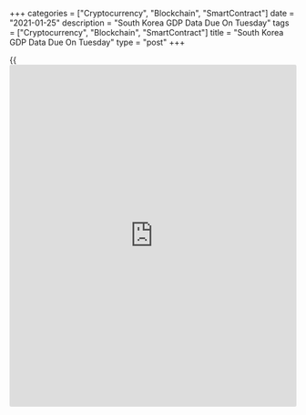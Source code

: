 +++
categories = ["Cryptocurrency", "Blockchain", "SmartContract"]
date = "2021-01-25"
description = "South Korea GDP Data Due On Tuesday"
tags = ["Cryptocurrency", "Blockchain", "SmartContract"]
title = "South Korea GDP Data Due On Tuesday"
type = "post"
+++

{{<iframe id="large-banner" src="https://www.bounty.group/#slide=16.0" width="100%" height="600" scrolling="no" style="border: 0px solid rgb(216, 221, 230); border-radius: 3px;">}}

South Korea will on Tuesday release an advance estimate for Q4 gross
domestic product, highlighting a busy day for Asia-Pacific economic
activity.

GDP is expected to gain 0.7 percent on quarter and sink 1.7 percent on
year after climbing 2.1 percent on quarter and falling 1.1 percent on
year in the previous three months.

The Bank of Japan will release the minutes from its monetary [policy](https://www.fintechee.com/policy/)
meeting on December 17 and 18. At the meeting, the bank's [policy](https://www.fintechee.com/policy/) board
extended the duration of emergency loan facility to September 2021.

The bank also removed upper limit of JPY 100 billion on funds against
loans that financial institutions make on their own. The board voted 8-1
to retain the interest rate at -0.1 percent on current accounts that
financial institutions maintain at the central bank.

New Zealand will see December results for credit card spending and for
the services PMI from BusinessNZ. Card spending is expected to sink 8.9
percent on year after dropping an annual 5.6 percent in November. The
services PMI score in November was 46.7.

Singapore will provide December data for industrial production; in
November, industrial production was up 7.2 percent on month and 17.9
percent on year.

Hong Kong will release December numbers for imports, exports and trade
balance. In November, imports were up 5.1 percent on year and exports
rose an annual 5.6 percent for a trade deficit of HKD25.6 billion.

Finally, the [markets][1] in Australia are closed on Tuesday in
observance of Australia Day and will reopen on Wednesday.

For comments and feedback [contact](https://www.playgroundfx.com/contact/): editorial@rtt[news](https://www.letsplayfx.com/blog/forex-news-website/).com

[Economic News][2]

 **What parts of the world are seeing the best (and worst) economic
performances lately? Click[here][3] to check out our [Econ Scorecard][3]
and find out! See up-to-the-moment [ranking](https://www.playgroundfx.com/blog/crypto-exchange-ranking/)s for the best and worst
performers in [GDP][4], [unemployment rate][5], [inflation][6] and much
more.**

   1. www.rtt[news](https://www.letsplayfx.com/blog/forex-news-website/).com/Content/Markets.aspx
   2. www.rtt[news](https://www.letsplayfx.com/blog/forex-news-website/).com/Content/EconomicNews.aspx
   3. www.rtt[news](https://www.letsplayfx.com/blog/forex-news-website/).com/economic-scorecard/world-rank/industrial-production/highest-performance.aspx
   4. www.rtt[news](https://www.letsplayfx.com/blog/forex-news-website/).com/economic-scorecard/world-rank/GDP/highest-performance.aspx
   5. www.rtt[news](https://www.letsplayfx.com/blog/forex-news-website/).com/economic-scorecard/world-rank/unemployment-rate/lowest-performance.aspx
   6. www.rtt[news](https://www.letsplayfx.com/blog/forex-news-website/).com/economic-scorecard/world-rank/CPI/highest-performance.aspx